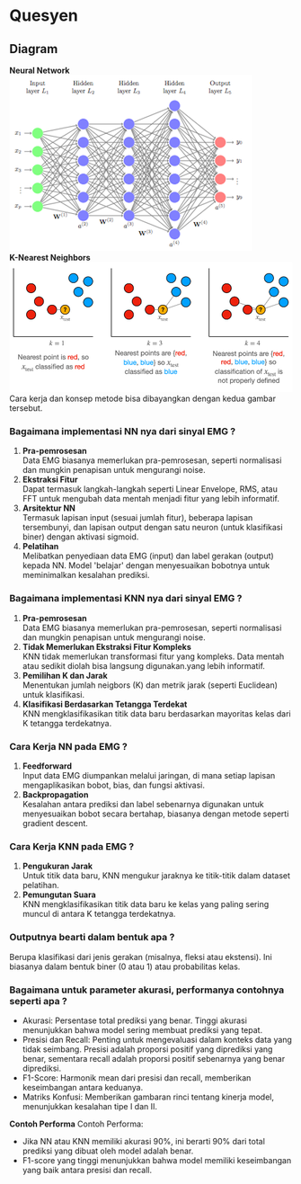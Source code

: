 # Quesyen

## Diagram
<b>Neural Network</b> <br>
![NN Diagram](../image/nnd.png) <br>
<b>K-Nearest Neighbors</b> <br>
![NN Diagram](../image/knnd.png)
Cara kerja dan konsep metode bisa dibayangkan dengan kedua gambar tersebut.

### Bagaimana implementasi NN nya dari sinyal EMG ?
1. <b>Pra-pemrosesan</b> <br>
   Data EMG biasanya memerlukan pra-pemrosesan, seperti normalisasi dan mungkin penapisan untuk mengurangi noise.
2. <b>Ekstraksi Fitur</b> <br>
   Dapat termasuk langkah-langkah seperti Linear Envelope, RMS, atau FFT untuk mengubah data mentah menjadi fitur yang lebih informatif.
3. <b>Arsitektur NN</b> <br> 
   Termasuk lapisan input (sesuai jumlah fitur), beberapa lapisan tersembunyi, dan lapisan output dengan satu neuron (untuk klasifikasi biner) dengan aktivasi sigmoid.
4. <b>Pelatihan</b> <br> 
   Melibatkan penyediaan data EMG (input) dan label gerakan (output) kepada NN. Model 'belajar' dengan menyesuaikan bobotnya untuk meminimalkan kesalahan prediksi.



### Bagaimana implementasi KNN nya dari sinyal EMG ?
1. <b>Pra-pemrosesan</b> <br>
   Data EMG biasanya memerlukan pra-pemrosesan, seperti normalisasi dan mungkin penapisan untuk mengurangi noise.
2. <b>Tidak Memerlukan Ekstraksi Fitur Kompleks</b> <br>
   KNN tidak memerlukan transformasi fitur yang kompleks. Data mentah atau sedikit diolah bisa langsung digunakan.yang lebih informatif.
3. <b>Pemilihan K dan Jarak</b> <br> 
   Menentukan jumlah neigbors (K) dan metrik jarak (seperti Euclidean) untuk klasifikasi.
4. <b>Klasifikasi Berdasarkan Tetangga Terdekat</b> <br> 
   KNN mengklasifikasikan titik data baru berdasarkan mayoritas kelas dari K tetangga terdekatnya.

### Cara Kerja NN pada EMG ?
1. <b>Feedforward </b> <br> 
   Input data EMG diumpankan melalui jaringan, di mana setiap lapisan mengaplikasikan bobot, bias, dan fungsi aktivasi. 
2. <b>Backpropagation</b> <br> 
   Kesalahan antara prediksi dan label sebenarnya digunakan untuk menyesuaikan bobot secara bertahap, biasanya dengan metode seperti gradient descent.

### Cara Kerja KNN pada EMG ?
1. <b>Pengukuran Jarak</b> <br>Untuk titik data baru, KNN mengukur jaraknya ke titik-titik dalam dataset pelatihan.
2. <b>Pemungutan Suara</b> <br>KNN mengklasifikasikan titik data baru ke kelas yang paling sering muncul di antara K tetangga terdekatnya.
   
### Outputnya bearti dalam bentuk apa ?
Berupa klasifikasi dari jenis gerakan (misalnya, fleksi atau ekstensi). Ini biasanya dalam bentuk biner (0 atau 1) atau probabilitas kelas.

### Bagaimana untuk parameter akurasi, performanya contohnya seperti apa ?
- Akurasi: Persentase total prediksi yang benar. Tinggi akurasi menunjukkan bahwa model sering membuat prediksi yang tepat.
- Presisi dan Recall: Penting untuk mengevaluasi dalam konteks data yang tidak seimbang. Presisi adalah proporsi positif yang diprediksi yang benar, sementara recall adalah proporsi positif sebenarnya yang benar diprediksi.
- F1-Score: Harmonik mean dari presisi dan recall, memberikan keseimbangan antara keduanya.
- Matriks Konfusi: Memberikan gambaran rinci tentang kinerja model, menunjukkan kesalahan tipe I dan II. <br>

<b>Contoh Performa</b>
Contoh Performa:

- Jika NN atau KNN memiliki akurasi 90%, ini berarti 90% dari total prediksi yang dibuat oleh model adalah benar.
- F1-score yang tinggi menunjukkan bahwa model memiliki keseimbangan yang baik antara presisi dan recall.
